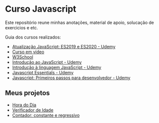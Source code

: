# Curso Javascript
Este repositório reune minhas anotações, material de apoio, solucação de exercicios e etc.

Guia dos cursos realizados:
* [Atualização JavaScript: ES2019 e ES2020 - Udemy](https://www.udemy.com/share/108T8Q3@UQTSfbUJFwNQZDl4LRFRk9ex_rpVVVn4LDo2K__O7e5dnl7ir_qnJFLs7dSaitDz/)
* [Curso em video](https://www.cursoemvideo.com/curso/javascript/)
* [W3School](https://www.w3schools.com/js/default.asp)
* [Introdução ao JavaScript - Udemy](https://www.udemy.com/share/101vXu3@asgCaX8Zl3YoNKH4nEB_0qBNDm3r4qiYTD9i4Qy_c_espHXHr8OHTVWLoyBWCVKM/)
* [Introdução à linguagem JavaScript - Udemy](https://www.udemy.com/share/101rIG3@LcnFSC3Ckso9h3wJ1AzA-G4edJmmJj5aPMBr7Y-hfNCbPVJgmuaqf1XDGWjpw2Ne/)
* [Javascript Essentials - Udemy](https://www.udemy.com/share/101tzo3@7h3RHVQrw2SownUw0Bn-UGArj0mk200DLbPSt1fpiucKLnHN17_IviMWdMDdxrNj/)
* [Javascript: Primeiros passos para desenvolvedor - Udemy](https://www.udemy.com/share/105XP83@AvY5frajSZIdPp1NxbNrKvemUJv5eI7fNYD_hVxy70HCSe8-OZLbyYKAEv7Hbyi4/)


## Meus projetos
* [Hora do Dia](https://userdajheni.github.io/curso-javascript/curso_em_video/ex01/index.html)
* [Verificador de Idade](https://userdajheni.github.io/curso-javascript/curso_em_video/ex02/index.html)
* [Contador: constante e regressivo](https://userdajheni.github.io/curso-javascript/curso_em_video/ex03/index.html)
